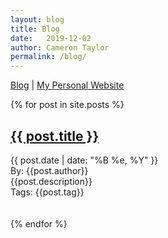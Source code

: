 ```yaml
---
layout: blog
title: Blog
date:   2019-12-02
author: Cameron Taylor
permalink: /blog/
---
```


[Blog](https://cameronntaylor.github.io/blog/) | [My Personal Website](https://cameronntaylor.github.io/)

<div class="posts">
  {% for post in site.posts %}
    <article class="post">
      <h2><a href="{{ site.baseurl }}{{ post.url }}">{{ post.title }}</a></h2>
      {{ post.date | date: "%B %e, %Y" }}
      <br>
      By: {{post.author}}
      <br>
      {{post.description}} 
      <br>
      Tags: {{post.tag}}
      <!----- <div class="entry">
        {{ post.excerpt }}
      </div> ---->
      <!--{{ post.tag }} -->
      <br>
      <br>
      <br>
    </article>
  {% endfor %}
</div>
